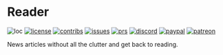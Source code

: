 # Reader
![loc](https://tokei.rs/b1/github/nektro/reader)
[![license](https://img.shields.io/github/license/nektro/reader.svg)](https://github.com/nektro/reader/blob/master/LICENSE)
[![contribs](https://img.shields.io/github/contributors/nektro/reader.svg)](https://github.com/nektro/reader/graphs/contributors)
[![issues](https://img.shields.io/github/issues/nektro/reader.svg)](https://github.com/nektro/reader/issues)
[![prs](https://img.shields.io/github/issues-pr/nektro/reader.svg)](https://github.com/nektro/reader/pulls)
[![discord](https://img.shields.io/discord/396051742791434240.svg?logo=discord)](https://discord.gg/beUGrGk)
[![paypal](https://img.shields.io/badge/donate-paypal-blue.svg?logo=paypal)](https://www.paypal.me/nektro)
[![patreon](https://img.shields.io/badge/donate-patreon-orange.svg?logo=patreon)](https://www.patreon.com/nektro)

News articles without all the clutter and get back to reading.
